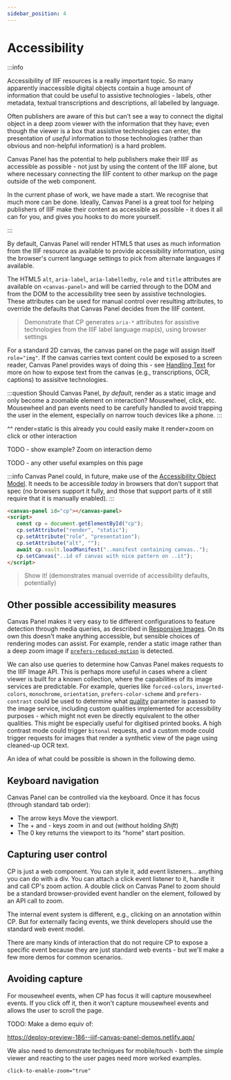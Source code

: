 ```yaml
---
sidebar_position: 4
---
```


# Accessibility


:::info

Accessibility of IIIF resources is a really important topic. So many apparently inaccessible digital objects contain a huge amount of information that could be useful to assistive technologies - labels, other metadata, textual transcriptions and descriptions, all labelled by language.

Often publishers are aware of this but can't see a way to connect the digital object in a deep zoom viewer with the information that they have; even though the viewer is a box that assistive technologies can enter, the presentation of _useful_ information to those technologies (rather than obvious and non-helpful information) is a hard problem.

Canvas Panel has the potential to help publishers make their IIIF as accessible as possible - not just by using the content of the IIIF alone, but where necessary connecting the IIIF content to other markup on the page outside of the web component.

In the current phase of work, we have made a start. We recognise that much more can be done. Ideally, Canvas Panel is a great tool for helping publishers of IIIF make their content as accessible as possible - it does it all can for you, and gives you hooks to do more yourself.

:::

By default, Canvas Panel will render HTML5 that uses as much information from the IIIF resource as available to provide accessibility information, using the browser's current language settings to pick from alternate languages if available.

<!-- TODO: GH-91 -->
The HTML5 `alt`, `aria-label`, `aria-labelledby`, `role` and `title` attributes are available on `<canvas-panel>` and will be carried through to the DOM and from the DOM to the accessibility tree seen by assistive technologies. These attributes can be used for manual control over resulting attributes, to override the defaults that Canvas Panel decides from the IIIF content.

<!-- TODO: GH-91 -->
> Demonstrate that CP generates `aria-*` attributes for assistive technologies from the IIIF label language map(s), using browser settings

For a standard 2D canvas, the canvas panel on the page will assign itself `role="img"`. If the canvas carries text content could be exposed to a screen reader, Canvas Panel provides ways of doing this - see [Handling Text](../future/handling-text) for more on how to expose text from the canvas (e.g., transcriptions, OCR, captions) to assisitve technologies.

:::question
Should Canvas Panel, _by default_, render as a static image and only become a zoomable element on interaction? Mousewheel, click, etc. Mousewheel and pan events need to be carefully handled to avoid trapping the user in the element, especially on narrow touch devices like a phone. <!-- TODO: GH-78 -->
:::

^^ render=static is this already
you could easily make it render=zoom on click or other interaction

TODO - show example? Zoom on interaction demo

TODO - any other useful examples on this page


:::info
Canvas Panel could, in future, make use of the [Accessibility Object Model](https://wicg.github.io/aom/explainer.html). It needs to be accessible _today_ in browsers that don't support that spec (no browsers support it fully, and those that support parts of it still require that it is manually enabled).
:::

<!-- TODO: GH-91 -->
```html title="Telling assistive technologies that the canvas is a decorative element"
<canvas-panel id="cp"></canvas-panel>
<script>
   const cp = document.getElementById("cp");
   cp.setAttribute("render", "static");
   cp.setAttribute("role", "presentation");
   cp.setAttribute("alt", "");
   await cp.vault.loadManifest("..manifest containing canvas..");
   cp.setCanvas("..id of canvas with nice pattern on ..it");
</script>  
```

> Show it! (demonstrates manual override of accessibility defaults, potentially)


## Other possible accessibility measures

Canvas Panel makes it very easy to tie different configurations to feature detection through media queries, as described in [Responsive Images](./rendering-modes). On its own this doesn't make anything accessible, but sensible choices of rendering modes can assist. For example, render a static image rather than a deep zoom image if [`prefers-reduced-motion`](https://developer.mozilla.org/en-US/docs/Web/CSS/@media/prefers-reduced-motion) is detected.

We can also use queries to determine how Canvas Panel makes requests to the IIIF Image API. This is perhaps more useful in cases where a client viewer is built for a known collection, where the capabilities of its image services are predictable. For example, queries like `forced-colors`, `inverted-colors`, `monochrome`, `orientation`, `prefers-color-scheme` and `prefers-contrast` could be used to determine what [quality](https://iiif.io/api/image/3.0/#quality) parameter is passed to the image service, including custom qualities implemented for accessibility purposes - which might not even be directly equivalent to the other qualities. This might be especially useful for digitised printed books. A high contrast mode could trigger `bitonal` requests, and a custom mode could trigger requests for images that render a synthetic view of the page using cleaned-up OCR text.

An idea of what could be possible is shown in the following demo.

<!-- stephen

Not that media queries can be used for other things beside viewport - e.g., prefers reducedMotion, high contrast
https://developer.mozilla.org/en-US/docs/Web/API/Window/matchMedia

https://iiif.wellcomecollection.org/image/b22383268_0016.jp2/full/max/0/bitonal.jpg

 -->

## Keyboard navigation

Canvas Panel can be controlled via the keyboard. Once it has focus (through standard tab order):

 - The arrow keys Move the viewport.
 - The + and - keys zoom in and out (without holding _Shift_)
 - The 0 key returns the viewport to its "home" start position. 
 
 
 <p>
    <canvas-panel
        click-to-enable-zoom="true"
        canvas-id="https://digirati-co-uk.github.io/wunder/canvases/0"
        manifest-id="https://digirati-co-uk.github.io/wunder.json">
    </canvas-panel>
</p>


## Capturing user control


CP is just a web component. You can style it, add event listeners... anything you can do with a div. You can attach a click event listener to it, handle it and call CP's zoom action. A double click on Canvas Panel to zoom should be a standard browser-provided event handler on the element, followed by an API call to zoom.

The internal event system is different, e.g., clicking on an annotation within CP. But for externally facing events, we think developers should use the standard web event model.

There are many kinds of interaction that do not require CP to expose a specific event because they are just standard web events - but we'll make a few more demos for common scenarios.

## Avoiding capture

For mousewheel events, when CP has focus it will capture mousewheel events. If you click off it, then it won't capture mousewheel events and allows the user to scroll the page.

TODO: Make a demo equiv of:
 
https://deploy-preview-186--iiif-canvas-panel-demos.netlify.app/ 

We also need to demonstrate techniques for mobile/touch - both the simple viewer and reacting to the user pages need more worked examples.
```
click-to-enable-zoom="true"
```


<GitHubDiscussion ghid="1" />
